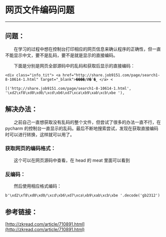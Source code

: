 # 网页文件编码问题
****
## 问题：
&ensp;&ensp;&ensp;&ensp;在学习的过程中想在控制台打印相应的网页信息来确认程序的正确性，但一直不能显示中文，要不是乱码，要不是就是显示的直接编码。

&ensp;&ensp;&ensp;&ensp;下面是分别是网页全部源码中的乱码和获取后显示的直接编码：

    <div class="info_tit"> <a href="http://share.job9151.com/page/search1-8-10614-1.html" target="_blank">����/Ͷ�ʹ�˾ </a> <

    [('http://share.job9151.com/page/search1-8-10614-1.html', '\xd2\xf8\xd0\xd0/\xcd\xb6\xd7\xca\xb9\xab\xcb\xbe '),

## 解决办法：
&ensp;&ensp;&ensp;&ensp;之前自己一直想获取没有乱码的整个文件，但尝试了很多的办法一直不行，在 pycharm 的控制台一直显示的乱码。最后不断地搜索尝试，发现在获取直接编码时可以进行转换，这样就可以用了。

### 获取网页的编码格式：
&ensp;&ensp;&ensp;&ensp;这个可以在网页源码中查看，在 head 的 meat 里面可以看到

### 反编码：
&ensp;&ensp;&ensp;&ensp;然后使用相应格式编码：

    b'\xd2\xf8\xd0\xd0/\xcd\xb6\xd7\xca\xb9\xab\xcb\xbe '.decode('gb2312')

## 参考链接：
[http://zkread.com/article/710891.html](http://zkread.com/article/710891.html)
